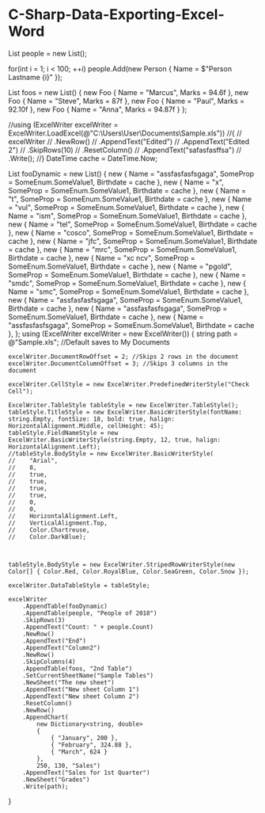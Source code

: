 # C-Sharp-Data-Exporting-Excel-Word

List<Person> people = new List<Person>();

for(int i = 1; i < 100; ++i) people.Add(new Person { Name = $"Person Lastname {i}" });

List<Foo> foos = new List<Foo>()
{
    new Foo
    {
        Name = "Marcus",
        Marks = 94.6f
    },
    new Foo
    {
        Name = "Steve",
        Marks = 87f
    },
    new Foo
    {
        Name = "Paul",
        Marks = 92.10f
    },
    new Foo
    {
        Name = "Anna",
        Marks = 94.87f
    }
};

//using (ExcelWriter excelWriter = ExcelWriter.LoadExcel(@"C:\Users\User\Documents\Sample.xls"))
//{
//    excelWriter
//        .NewRow()
//        .AppendText("Edited")
//        .AppendText("Edited 2")
//        .SkipRows(10)
//        .ResetColumn()
//        .AppendText("safasfasffsa")
//        .Write();
//}
DateTime cache = DateTime.Now;

List<dynamic> fooDynamic = new List<dynamic>()
{
    new { Name = "assfasfasfsgaga", SomeProp = SomeEnum.SomeValue1, Birthdate = cache },
    new { Name = "x", SomeProp = SomeEnum.SomeValue1, Birthdate = cache },
    new { Name = "t", SomeProp = SomeEnum.SomeValue1, Birthdate = cache },
    new { Name = "vul", SomeProp = SomeEnum.SomeValue1, Birthdate = cache },
    new { Name = "ism", SomeProp = SomeEnum.SomeValue1, Birthdate = cache },
    new { Name = "tel", SomeProp = SomeEnum.SomeValue1, Birthdate = cache },
    new { Name = "cosco", SomeProp = SomeEnum.SomeValue1, Birthdate = cache },
    new { Name = "jfc", SomeProp = SomeEnum.SomeValue1, Birthdate = cache },
    new { Name = "mrc", SomeProp = SomeEnum.SomeValue1, Birthdate = cache },
    new { Name = "xc ncv", SomeProp = SomeEnum.SomeValue1, Birthdate = cache },
    new { Name = "pgold", SomeProp = SomeEnum.SomeValue1, Birthdate = cache },
    new { Name = "smdc", SomeProp = SomeEnum.SomeValue1, Birthdate = cache },
    new { Name = "smc", SomeProp = SomeEnum.SomeValue1, Birthdate = cache },
    new { Name = "assfasfasfsgaga", SomeProp = SomeEnum.SomeValue1, Birthdate = cache },
    new { Name = "assfasfasfsgaga", SomeProp = SomeEnum.SomeValue1, Birthdate = cache },
    new { Name = "assfasfasfsgaga", SomeProp = SomeEnum.SomeValue1, Birthdate = cache },
};
using (ExcelWriter excelWriter = new ExcelWriter())
{
    string path = @"Sample.xls"; //Default saves to My Documents

    excelWriter.DocumentRowOffset = 2; //Skips 2 rows in the document
    excelWriter.DocumentColumnOffset = 3; //Skips 3 columns in the document

    excelWriter.CellStyle = new ExcelWriter.PredefinedWriterStyle("Check Cell");

    ExcelWriter.TableStyle tableStyle = new ExcelWriter.TableStyle();
    tableStyle.TitleStyle = new ExcelWriter.BasicWriterStyle(fontName: string.Empty, fontSize: 18, bold: true, halign: HorizontalAlignment.Middle, cellHeight: 45);
    tableStyle.FieldNameStyle = new ExcelWriter.BasicWriterStyle(string.Empty, 12, true, halign: HorizontalAlignment.Left);
    //tableStyle.BodyStyle = new ExcelWriter.BasicWriterStyle(
    //    "Arial",
    //    8,
    //    true,
    //    true,
    //    true,
    //    true,
    //    0,
    //    0,
    //    HorizontalAlignment.Left,
    //    VerticalAlignment.Top,
    //    Color.Chartreuse,
    //    Color.DarkBlue);

                

    tableStyle.BodyStyle = new ExcelWriter.StripedRowWriterStyle(new Color[] { Color.Red, Color.RoyalBlue, Color.SeaGreen, Color.Snow });

    excelWriter.DataTableStyle = tableStyle;

    excelWriter
        .AppendTable(fooDynamic)
        .AppendTable(people, "People of 2018")
        .SkipRows(3)
        .AppendText("Count: " + people.Count)
        .NewRow()
        .AppendText("End")
        .AppendText("Column2")
        .NewRow()
        .SkipColumns(4)
        .AppendTable(foos, "2nd Table")
        .SetCurrentSheetName("Sample Tables")
        .NewSheet("The new sheet")
        .AppendText("New sheet Column 1")
        .AppendText("New sheet Column 2")
        .ResetColumn()
        .NewRow()
        .AppendChart(
            new Dictionary<string, double>
            {
                { "January", 200 },
                { "February", 324.88 },
                { "March", 624 }
            },
            250, 130, "Sales")
        .AppendText("Sales for 1st Quarter")
        .NewSheet("Grades")
        .Write(path);
}
